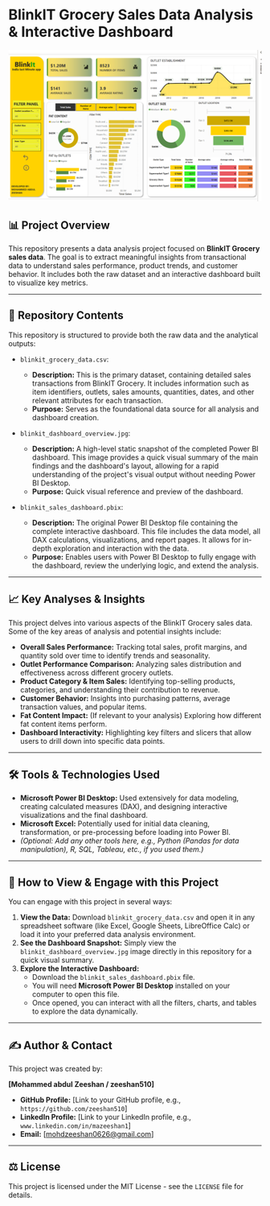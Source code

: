 # BlinkIT Grocery Sales Data Analysis & Interactive Dashboard

![Dashboard Overview](blinkit_dashboard_overview.png)

## 📊 Project Overview

This repository presents a data analysis project focused on **BlinkIT Grocery sales data**. The goal is to extract meaningful insights from transactional data to understand sales performance, product trends, and customer behavior. It includes both the raw dataset and an interactive dashboard built to visualize key metrics.

---

## 📁 Repository Contents

This repository is structured to provide both the raw data and the analytical outputs:

* `blinkit_grocery_data.csv`:
    * **Description:** This is the primary dataset, containing detailed sales transactions from BlinkIT Grocery. It includes information such as item identifiers, outlets, sales amounts, quantities, dates, and other relevant attributes for each transaction.
    * **Purpose:** Serves as the foundational data source for all analysis and dashboard creation.

* `blinkit_dashboard_overview.jpg`:
    * **Description:** A high-level static snapshot of the completed Power BI dashboard. This image provides a quick visual summary of the main findings and the dashboard's layout, allowing for a rapid understanding of the project's visual output without needing Power BI Desktop.
    * **Purpose:** Quick visual reference and preview of the dashboard.

* `blinkit_sales_dashboard.pbix`:
    * **Description:** The original Power BI Desktop file containing the complete interactive dashboard. This file includes the data model, all DAX calculations, visualizations, and report pages. It allows for in-depth exploration and interaction with the data.
    * **Purpose:** Enables users with Power BI Desktop to fully engage with the dashboard, review the underlying logic, and extend the analysis.

---

## 📈 Key Analyses & Insights

This project delves into various aspects of the BlinkIT Grocery sales data. Some of the key areas of analysis and potential insights include:

* **Overall Sales Performance:** Tracking total sales, profit margins, and quantity sold over time to identify trends and seasonality.
* **Outlet Performance Comparison:** Analyzing sales distribution and effectiveness across different grocery outlets.
* **Product Category & Item Sales:** Identifying top-selling products, categories, and understanding their contribution to revenue.
* **Customer Behavior:** Insights into purchasing patterns, average transaction values, and popular items.
* **Fat Content Impact:** (If relevant to your analysis) Exploring how different fat content items perform.
* **Dashboard Interactivity:** Highlighting key filters and slicers that allow users to drill down into specific data points.

---

## 🛠️ Tools & Technologies Used

* **Microsoft Power BI Desktop:** Used extensively for data modeling, creating calculated measures (DAX), and designing interactive visualizations and the final dashboard.
* **Microsoft Excel:** Potentially used for initial data cleaning, transformation, or pre-processing before loading into Power BI.
* *(Optional: Add any other tools here, e.g., Python (Pandas for data manipulation), R, SQL, Tableau, etc., if you used them.)*

---

## 🚀 How to View & Engage with this Project

You can engage with this project in several ways:

1.  **View the Data:** Download `blinkit_grocery_data.csv` and open it in any spreadsheet software (like Excel, Google Sheets, LibreOffice Calc) or load it into your preferred data analysis environment.
2.  **See the Dashboard Snapshot:** Simply view the `blinkit_dashboard_overview.jpg` image directly in this repository for a quick visual summary.
3.  **Explore the Interactive Dashboard:**
    * Download the `blinkit_sales_dashboard.pbix` file.
    * You will need **Microsoft Power BI Desktop** installed on your computer to open this file.
    * Once opened, you can interact with all the filters, charts, and tables to explore the data dynamically.

---

## ✍️ Author & Contact

This project was created by:

**[Mohammed abdul Zeeshan / zeeshan510]**

* **GitHub Profile:** [Link to your GitHub profile, e.g., `https://github.com/zeeshan510`]
* **LinkedIn Profile:** [Link to your LinkedIn profile, e.g., `www.linkedin.com/in/mazeeshan1`]
* **Email:** [mohdzeeshan0626@gmail.com]

---

## ⚖️ License

This project is licensed under the MIT License - see the `LICENSE` file for details.
